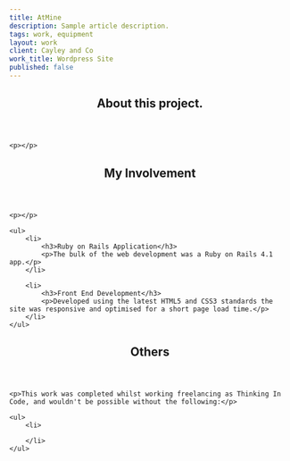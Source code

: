 ```yaml
---
title: AtMine
description: Sample article description.
tags: work, equipment
layout: work
client: Cayley and Co
work_title: Wordpress Site
published: false
---
```


<section class="about">
    <header>
        <h2>About this project.</h2>
    </header>

    <p></p>

</section>


<section class="about">
    <header>
        <h2>My Involvement</h2>
    </header>

    <p></p>

    <ul>
        <li>
            <h3>Ruby on Rails Application</h3>
            <p>The bulk of the web development was a Ruby on Rails 4.1 app.</p>
        </li>

        <li>
            <h3>Front End Development</h3>
            <p>Developed using the latest HTML5 and CSS3 standards the site was responsive and optimised for a short page load time.</p>
        </li>
    </ul>
</section>

<section class="others">
    <header>
        <h2>Others</h2>
    </header>

    <p>This work was completed whilst working freelancing as Thinking In Code, and wouldn't be possible without the following:</p>

    <ul>
        <li>

        </li>
    </ul>
</section>